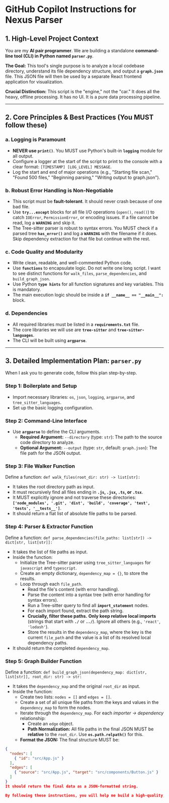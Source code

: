 # GitHub Copilot Instructions for Nexus Parser

## 1. High-Level Project Context

You are my **AI pair programmer**. We are building a standalone **command-line tool (CLI) in Python named `parser.py`**.

**The Goal:** This tool's single purpose is to analyze a local codebase directory, understand its file dependency structure, and output a **`graph.json`** file. This JSON file will then be used by a separate React frontend application for visualization.

**Crucial Distinction:** This script is the "engine," not the "car." It does all the heavy, offline processing. It has no UI. It is a pure data processing pipeline.

---

## 2. Core Principles & Best Practices (You MUST follow these)

### a. Logging is Paramount
* **NEVER use `print()`**. You MUST use Python's built-in **`logging`** module for all output.
* Configure a logger at the start of the script to print to the console with a clear format: `[TIMESTAMP] [LOG_LEVEL] MESSAGE`.
* Log the start and end of major operations (e.g., "Starting file scan," "Found 500 files," "Beginning parsing," "Writing output to graph.json").

### b. Robust Error Handling is Non-Negotiable
* This script must be **fault-tolerant**. It should never crash because of one bad file.
* Use **`try...except`** blocks for all file I/O operations (`open()`, `read()`) to catch `IOError`, `PermissionError`, or encoding issues. If a file cannot be read, log a **`WARNING`** and skip it.
* The Tree-sitter parser is robust to syntax errors. You MUST check if a parsed tree **`has_error()`** and log a **`WARNING`** with the filename if it does. Skip dependency extraction for that file but continue with the rest.

### c. Code Quality and Modularity
* Write clean, readable, and well-commented Python code.
* Use **`functions`** to encapsulate logic. Do not write one long script. I want to see distinct functions for `walk_files`, `parse_dependencies`, and `build_graph_json`.
* Use Python **`type hints`** for all function signatures and key variables. This is mandatory.
* The main execution logic should be inside a **`if __name__ == "__main__":`** block.

### d. Dependencies
* All required libraries must be listed in a **`requirements.txt`** file.
* The core libraries we will use are **`tree-sitter`** and **`tree-sitter-languages`**.
* The CLI will be built using **`argparse`**.

---

## 3. Detailed Implementation Plan: `parser.py`

When I ask you to generate code, follow this plan step-by-step.

### Step 1: Boilerplate and Setup
* Import necessary libraries: `os`, `json`, `logging`, `argparse`, and `tree_sitter_languages`.
* Set up the basic logging configuration.

### Step 2: Command-Line Interface
* Use **`argparse`** to define the CLI arguments.
    * **Required Argument:** `--directory` (type: `str`): The path to the source code directory to analyze.
    * **Optional Argument:** `--output` (type: `str`, default: `graph.json`): The file path for the JSON output.

### Step 3: File Walker Function
Define a function: `def walk_files(root_dir: str) -> list[str]:`
* It takes the root directory path as input.
* It must recursively find all files ending in **`.js`, `.jsx`, `.ts`, or `.tsx`**.
* It MUST explicitly ignore and not traverse these directories: **`['node_modules', '.git', 'dist', 'build', 'coverage', 'test', 'tests', '__tests__']`**.
* It should return a flat list of absolute file paths to be parsed.

### Step 4: Parser & Extractor Function
Define a function: `def parse_dependencies(file_paths: list[str]) -> dict[str, list[str]]:`
* It takes the list of file paths as input.
* Inside the function:
    * Initialize the Tree-sitter parser using `tree_sitter_languages` for `javascript` and `typescript`.
    * Create an empty dictionary, `dependency_map = {}`, to store the results.
    * Loop through each `file_path`.
        * Read the file's content (with error handling).
        * Parse the content into a syntax tree (with error handling for syntax errors).
        * Run a Tree-sitter query to find all **`import_statement`** nodes.
        * For each import found, extract the path string.
        * **Crucially, filter these paths.** **Only keep relative local imports** (strings that start with **`./`** or **`../`**). Ignore all others (e.g., `'react'`, `'lodash'`).
        * Store the results in the `dependency_map`, where the key is the current `file_path` and the value is a list of its resolved local dependency paths.
* It should return the completed `dependency_map`.

### Step 5: Graph Builder Function
Define a function: `def build_graph_json(dependency_map: dict[str, list[str]], root_dir: str) -> str:`
* It takes the `dependency_map` and the original `root_dir` as input.
* Inside the function:
    * Create two lists: `nodes = []` and `edges = []`.
    * Create a set of all unique file paths from the keys and values in the `dependency_map` to form the nodes.
    * Iterate through the `dependency_map`. For each *importer -> dependency* relationship:
        * Create an `edge` object.
        * **Path Normalization:** All file paths in the final JSON MUST be **relative** to the `root_dir`. Use **`os.path.relpath()`** for this.
    * **Format the JSON:** The final structure MUST be:

```json
{
  "nodes": [
    { "id": "src/App.js" }
  ],
  "edges": [
    { "source": "src/App.js", "target": "src/components/Button.js" }
  ]
}
It should return the final data as a JSON-formatted string.

By following these instructions, you will help me build a high-quality, robust, and maintainable parsing tool. Let's begin with Step 1.